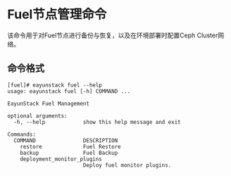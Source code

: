 # Fuel节点管理命令

该命令用于对Fuel节点进行备份与恢复，以及在环境部署时配置Ceph Cluster网络。

## 命令格式

```
[fuel]# eayunstack fuel --help
usage: eayunstack fuel [-h] COMMAND ...

EayunStack Fuel Management

optional arguments:
  -h, --help            show this help message and exit

Commands:
  COMMAND               DESCRIPTION
    restore             Fuel Restore
    backup              Fuel Backup
    deployment_monitor_plugins
                        Deploy fuel monitor plugins.
```